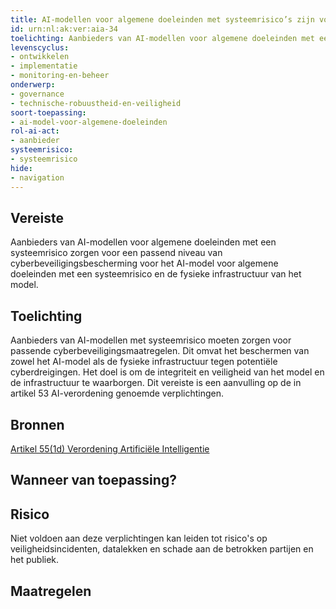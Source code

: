 ```yaml
---
title: AI-modellen voor algemene doeleinden met systeemrisico’s zijn voldoende beveiligd tegen cyberaanvallen
id: urn:nl:ak:ver:aia-34
toelichting: Aanbieders van AI-modellen voor algemene doeleinden met een systeemrisico zorgen voor een passend niveau van cyberbeveiligingsbescherming voor het AI-model voor algemene doeleinden met een systeemrisico en de fysieke infrastructuur van het model
levenscyclus:
- ontwikkelen
- implementatie
- monitoring-en-beheer
onderwerp:
- governance
- technische-robuustheid-en-veiligheid
soort-toepassing:
- ai-model-voor-algemene-doeleinden
rol-ai-act:
- aanbieder
systeemrisico:
- systeemrisico
hide:
- navigation
---
```


<!-- tags -->
## Vereiste

Aanbieders van AI-modellen voor algemene doeleinden met een systeemrisico zorgen voor een passend niveau van cyberbeveiligingsbescherming voor het AI-model voor algemene doeleinden met een systeemrisico en de fysieke infrastructuur van het model.

## Toelichting

Aanbieders van AI-modellen met systeemrisico moeten zorgen voor passende cyberbeveiligingsmaatregelen.
Dit omvat het beschermen van zowel het AI-model als de fysieke infrastructuur tegen potentiële cyberdreigingen.
Het doel is om de integriteit en veiligheid van het model en de infrastructuur te waarborgen.
Dit vereiste is een aanvulling op de in artikel 53 AI-verordening genoemde verplichtingen.


## Bronnen
[Artikel 55(1d) Verordening Artificiële Intelligentie](https://eur-lex.europa.eu/legal-content/NL/TXT/HTML/?uri=OJ:L_202401689#d1e5730-1-1)

## Wanneer van toepassing? 
<!-- tags-ai-act -->


## Risico

Niet voldoen aan deze verplichtingen kan leiden tot risico's op veiligheidsincidenten, datalekken en schade aan de betrokken partijen en het publiek.


## Maatregelen

<!-- list_maatregelen vereiste/aia-34-ai-modellen-algemene-doeleinden-systeemrisico-cyberbeveiliging no-search no-onderwerp no-rol no-levenscyclus -->
